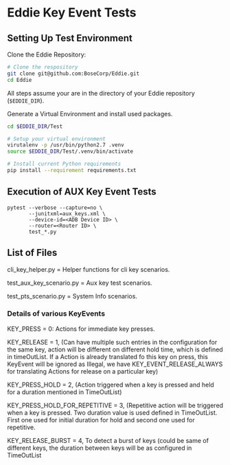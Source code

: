 # Eddie Key Event Tests

## Setting Up Test Environment

Clone the Eddie Repository:

```bash
# Clone the respository
git clone git@github.com:BoseCorp/Eddie.git
cd Eddie
```

All steps assume your are in the directory of your Eddie repository (`$EDDIE_DIR`).

Generate a Virtual Environment and install used packages.

```bash
cd $EDDIE_DIR/Test

# Setup your virtual environment
virutalenv -p /usr/bin/python2.7 .venv
source $EDDIE_DIR/Test/.venv/bin/activate

# Install current Python requirements
pip install --requirement requirements.txt
```

## Execution of AUX Key Event Tests

```shell session
pytest --verbose --capture=no \
       --junitxml=aux_keys.xml \
       --device-id=<ADB Device ID> \
       --router=<Router ID> \
       test_*.py
```

## List of Files

cli_key_helper.py                = Helper functions for cli key scenarios.

test_aux_key_scenario.py         = Aux key test scenarios.

test_pts_scenario.py             = System Info scenarios.

### Details of various KeyEvents

KEY_PRESS = 0: Actions for immediate key presses.

KEY_RELEASE = 1, (Can have multiple such entries in the configuration for the same key, action will be different on different hold time, which is defined in timeOutList. If a Action is already translated fo this key on press, this KeyEvent will be ignored as Illegal, we have KEY_EVENT_RELEASE_ALWAYS for translating Actions for release on a particular key)

KEY_PRESS_HOLD = 2, (Action triggered when a key is pressed and held for a duration mentioned in TimeOutList)

KEY_PRESS_HOLD_FOR_REPETITIVE = 3, (Repetitive action will be triggered when a key is pressed. Two duration value is used defined in TimeOutList. First one used for initial duration for hold and second one used for repetitive.

KEY_RELEASE_BURST = 4, To detect a burst of keys (could be same of different keys, the duration between keys will be as configured in TimeOutList
